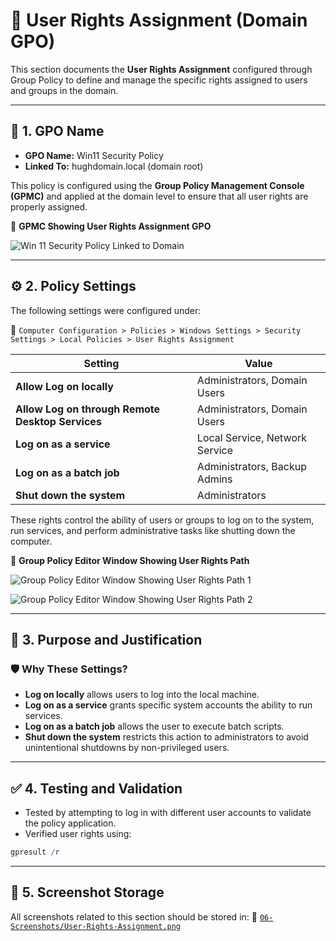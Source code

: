 # 👤 User Rights Assignment (Domain GPO)

This section documents the **User Rights Assignment** configured through Group Policy to define and manage the specific rights assigned to users and groups in the domain.

---

## 📛 1. GPO Name

- **GPO Name:** Win11 Security Policy
- **Linked To:** hughdomain.local (domain root)

This policy is configured using the **Group Policy Management Console (GPMC)** and applied at the domain level to ensure that all user rights are properly assigned.

📸 **GPMC Showing User Rights Assignment GPO**

![Win 11 Security Policy Linked to Domain](https://github.com/user-attachments/assets/41d02b02-6eff-41ca-95c6-6cf19b33bb1d)

---

## ⚙️ 2. Policy Settings

The following settings were configured under:

📂 `Computer Configuration > Policies > Windows Settings > Security Settings > Local Policies > User Rights Assignment`

| Setting                                                            | Value                           |
|--------------------------------------------------------------------|---------------------------------|
| **Allow Log on locally**                                           | Administrators, Domain Users    |
| **Allow Log on through Remote Desktop Services**                   | Administrators, Domain Users    |
| **Log on as a service**                                            | Local Service, Network Service  |
| **Log on as a batch job**                                          | Administrators, Backup Admins   |
| **Shut down the system**                                           | Administrators                  |

These rights control the ability of users or groups to log on to the system, run services, and perform administrative tasks like shutting down the computer.

📸 **Group Policy Editor Window Showing User Rights Path**

![Group Policy Editor Window Showing User Rights Path 1](https://github.com/user-attachments/assets/d0495faf-a128-4a38-b694-375bf8577ed3)

![Group Policy Editor Window Showing User Rights Path 2](https://github.com/user-attachments/assets/0fcd640d-aafb-4c24-b619-e13e5be83ade)

---

## 📌 3. Purpose and Justification

### 🛡️ Why These Settings?

- **Log on locally** allows users to log into the local machine.
- **Log on as a service** grants specific system accounts the ability to run services.
- **Log on as a batch job** allows the user to execute batch scripts.
- **Shut down the system** restricts this action to administrators to avoid unintentional shutdowns by non-privileged users.

---

## ✅ 4. Testing and Validation

- Tested by attempting to log in with different user accounts to validate the policy application.
- Verified user rights using:

```powershell
gpresult /r
```
---

## 📁 5. Screenshot Storage

All screenshots related to this section should be stored in:
📂 [`06-Screenshots/User-Rights-Assignment.png`]()

